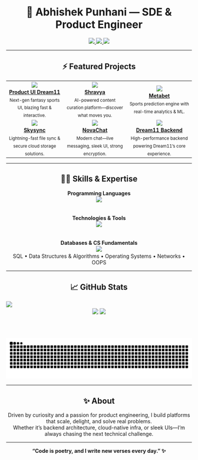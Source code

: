 <h1 align="center">🐍 Abhishek Punhani — SDE & Product Engineer</h1>

<p align="center">
  <a href="https://codolio.com/profile/punhaniabhi">
    <img src="https://img.shields.io/badge/Portfolio-View-8A2BE2?style=for-the-badge&logo=vercel&logoColor=white" />
  </a>
  <a href="https://www.linkedin.com/in/abhishek-punhani/">
    <img src="https://img.shields.io/badge/LinkedIn-Connect-0077B5?style=for-the-badge&logo=linkedin&logoColor=white" />
  </a>
  <a href="mailto:abhishek.punhani@gmail.com">
    <img src="https://img.shields.io/badge/Email-Contact-EA4335?style=for-the-badge&logo=gmail&logoColor=white" />
  </a>
</p>

---

<h2 align="center">⚡️ Featured Projects</h2>
<div align="center">

<table>
  <tr>
    <td align="center">
      <a href="https://github.com/Abhishek-Punhani/productUI_Dream11">
        <img src="https://img.shields.io/badge/-Product%20UI%20Dream11-blueviolet?style=for-the-badge" /><br/>
        <b>Product UI Dream11</b>
      </a>
      <br><sub>Next-gen fantasy sports UI, blazing fast & interactive.</sub>
    </td>
    <td align="center">
      <a href="https://github.com/Abhishek-Punhani/shravya">
        <img src="https://img.shields.io/badge/-Shravya-orange?style=for-the-badge" /><br/>
        <b>Shravya</b>
      </a>
      <br><sub>AI-powered content curation platform—discover what moves you.</sub>
    </td>
    <td align="center">
      <a href="https://github.com/Abhishek-Punhani/metabet">
        <img src="https://img.shields.io/badge/-Metabet-green?style=for-the-badge" /><br/>
        <b>Metabet</b>
      </a>
      <br><sub>Sports prediction engine with real-time analytics & ML.</sub>
    </td>
  </tr>
  <tr>
    <td align="center">
      <a href="https://github.com/Abhishek-Punhani/skysync">
        <img src="https://img.shields.io/badge/-Skysync-blue?style=for-the-badge" /><br/>
        <b>Skysync</b>
      </a>
      <br><sub>Lightning-fast file sync & secure cloud storage solutions.</sub>
    </td>
    <td align="center">
      <a href="https://github.com/Aditya-ad48/NovaChat">
        <img src="https://img.shields.io/badge/-NovaChat-cyan?style=for-the-badge" /><br/>
        <b>NovaChat</b>
      </a>
      <br><sub>Modern chat—live messaging, sleek UI, strong encryption.</sub>
    </td>
    <td align="center">
      <a href="https://github.com/Abhishek-Punhani/dream11_backend">
        <img src="https://img.shields.io/badge/-Dream11%20Backend-red?style=for-the-badge" /><br/>
        <b>Dream11 Backend</b>
      </a>
      <br><sub>High-performance backend powering Dream11’s core experience.</sub>
    </td>
  </tr>
</table>
</div>

---
<h2 align="center">🧑‍💻 Skills & Expertise</h2>
<div align="center">

<strong>Programming Languages</strong><br>
<img src="https://skillicons.dev/icons?i=cpp,python,js,go,bash" />
<br><br>

<strong>Technologies & Tools</strong><br>
<img src="https://skillicons.dev/icons?i=linux,docker,kubernetes,git,flask,fastapi,aws,react,nextjs,django,redis,socketio,turbo,github" />
<br><br>

<strong>Databases & CS Fundamentals</strong><br>
<img src="https://skillicons.dev/icons?i=postgres,mongodb" />
<br>
SQL • Data Structures & Algorithms • Operating Systems • Networks • OOPS

</div>

---

<h2 align="center">📈 GitHub Stats</h2>
<img src="https://komarev.com/ghpvc/?username=abhishek-punhani&label=Profile%20Views&color=blueviolet&style=for-the-badge" />
<div align="center">

<img src="https://github-readme-stats.vercel.app/api?username=Abhishek-Punhani&show_icons=true&theme=radical&hide_border=true&border_radius=12" height="160" />
<img src="https://github-readme-stats.vercel.app/api/top-langs?username=abhishek-punhani&show_icons=true&locale=en&layout=compact&theme=radical&hide_border=true&border_radius=12" height="160" />

<br><br>

<p align="center"> <img src="https://github.com/Abhishek-Punhani/Abhishek-Punhani/blob/output/github-contribution-grid-snake.svg" alt="github contribution grid snake animation" /> </p>
</div>

---

<h2 align="center">✨ About</h2>
<p align="center">
Driven by curiosity and a passion for product engineering, I build platforms that scale, delight, and solve real problems.<br>
Whether it’s backend architecture, cloud-native infra, or sleek UIs—I’m always chasing the next technical challenge.
</p>

---

<p align="center"><b>
“Code is poetry, and I write new verses every day.” ✨
</b></p>
